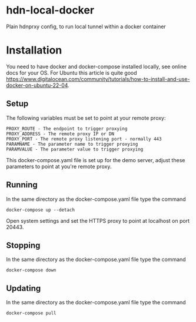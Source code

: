 # hdn-local-docker
Plain hdnprxy config, to run local tunnel within a docker container

# Installation

You need to have docker and docker-compose installed locally, see online docs for your OS. For Ubuntu this article is
quite good https://www.digitalocean.com/community/tutorials/how-to-install-and-use-docker-on-ubuntu-22-04.

## Setup

The following variables must be set to point at your remote proxy:
```
PROXY_ROUTE - The endpoint to trigger proxying
PROXY_ADDRESS - The remote proxy IP or DN
PROXY_PORT - The remote proxy listening port - normally 443
PARAMNAME - The parameter name to trigger proxying
PARAMVALUE - The parameter value to trigger proxying
```

This docker-compose.yaml file is set up for the demo server, adjust these parameters to point at you're remote proxy.

## Running

In the same directory as the docker-compose.yaml file type the command
```
docker-compose up --detach
```

Open system settings and set the HTTPS proxy to point at localhost on port 20443.

## Stopping

In the same directory as the docker-compose.yaml file type the command
```
docker-compose down
```

## Updating

In the same directory as the docker-compose.yaml file type the command
```
docker-compose pull
```


